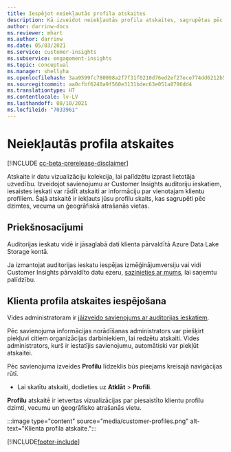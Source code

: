```yaml
---
title: Iespējot neiekļautās profila atskaites
description: Kā izveidot neiekļautās profila atskaites, sagrupētas pēc dzimtes, vecuma un izcelsmes apgabala vai reģiona.
author: darrinw-docs
ms.reviewer: mhart
ms.author: darrinw
ms.date: 05/03/2021
ms.service: customer-insights
ms.subservice: engagement-insights
ms.topic: conceptual
ms.manager: shellyha
ms.openlocfilehash: 3aa9599fc780098a2f7f31f0210d76ed2ef27ece774dd6212b5cb2a599ad537e
ms.sourcegitcommit: aa0cfbf6240a9f560e3131bdec63e051a8786dd4
ms.translationtype: HT
ms.contentlocale: lv-LV
ms.lasthandoff: 08/10/2021
ms.locfileid: "7033961"
---
```

# <a name="out-of-box-profile-reports"></a>Neiekļautās profila atskaites

[!INCLUDE [cc-beta-prerelease-disclaimer](includes/cc-beta-prerelease-disclaimer.md)]

Atskaite ir datu vizualizāciju kolekcija, lai palīdzētu izprast lietotāja uzvedību. Izveidojot savienojumu ar Customer Insights auditoriju ieskatiem, iesaistes ieskati var rādīt atskaiti ar informāciju par vienotajam klientu profiliem. Šajā atskaitē ir iekļauts jūsu profilu skaits, kas sagrupēti pēc dzimtes, vecuma un ģeogrāfiskā atrašanās vietas.

## <a name="prerequisites"></a>Priekšnosacījumi

Auditorijas ieskatu vidē ir jāsaglabā dati klienta pārvaldītā Azure Data Lake Storage kontā.

Ja izmantojat auditorijas ieskatu iespējas izmēģinājumversiju vai vidi Customer Insights pārvaldīto datu ezeru, [sazinieties ar mums](https://go.microsoft.com/fwlink/?linkid=2145734), lai saņemtu palīdzību.  


## <a name="enable-the-customer-profile-report"></a>Klienta profila atskaites iespējošana

Vides administratoram ir [jāizveido savienojums ar auditorijas ieskatiem](configure-connections.md).

Pēc savienojuma informācijas norādīšanas administrators var piešķirt piekļuvi citiem organizācijas darbiniekiem, lai redzētu atskaiti. Vides administrators, kurš ir iestatījis savienojumu, automātiski var piekļūt atskaitei. 

Pēc savienojuma izveides **Profilu** līdzeklis būs pieejams kreisajā navigācijas rūtī. 

- Lai skatītu atskaiti, dodieties uz **Atklāt** > **Profili**.

**Profilu** atskaitē ir ietvertas vizualizācijas par piesaistīto klientu profilu dzimti, vecumu un ģeogrāfisko atrašanās vietu.

:::image type="content" source="media/customer-profiles.png" alt-text="Klienta profila atskaite.":::

[!INCLUDE[footer-include](../includes/footer-banner.md)]